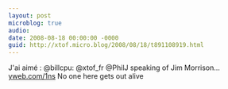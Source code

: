 ```yaml
---
layout: post
microblog: true
audio: 
date: 2008-08-18 00:00:00 -0000
guid: http://xtof.micro.blog/2008/08/18/t891108919.html
---
```

J'ai aimé :  @billcpu: @xtof_fr @PhilJ speaking of Jim Morrison... [yweb.com/1ns](http://yweb.com/1ns) No one here gets out alive
